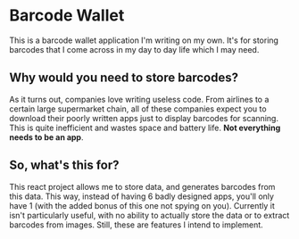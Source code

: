 # Barcode Wallet
This is a barcode wallet application I'm writing on my own. It's for storing barcodes that I come across in my day to day life which I may need.

## Why would you need to store barcodes?
As it turns out, companies love writing useless code. From airlines to a certain large supermarket chain, all of these companies expect you to download their poorly written apps just to display barcodes for scanning. This is quite inefficient and wastes space and battery life. **Not everything needs to be an app**.

## So, what's this for?
This react project allows me to store data, and generates barcodes from this data. This way, instead of having 6 badly designed apps, you'll only have 1 (with the added bonus of this one not spying on you). Currently it isn't particularly useful, with no ability to actually store the data or to extract barcodes from images. Still, these are features I intend to implement. 

